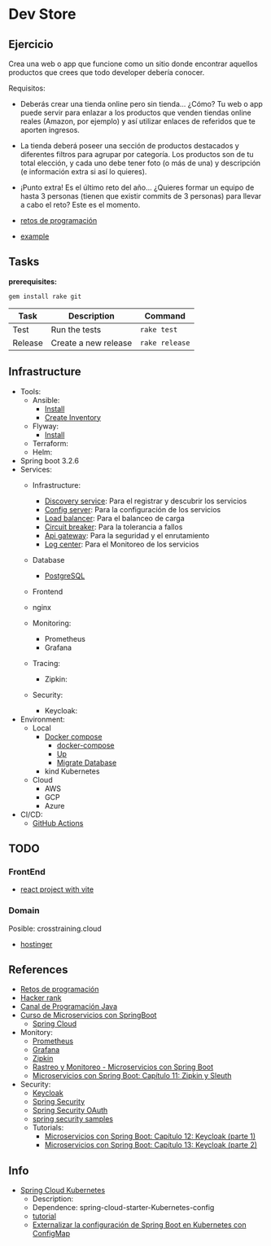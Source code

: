 # Dev Store

## Ejercicio

 Crea una web o app que funcione como un sitio donde encontrar aquellos productos
 que crees que todo developer debería conocer.

 Requisitos:

- Deberás crear una tienda online pero sin tienda... ¿Cómo? Tu web o app puede
   servir para enlazar a los productos que venden tiendas online reales (Amazon, por ejemplo)
   y así utilizar enlaces de referidos que te aporten ingresos.
- La tienda deberá poseer una sección de productos destacados y diferentes filtros
   para agrupar por categoría. Los productos son de tu total elección, y cada uno
   debe tener foto (o más de una) y descripción (e información extra si así lo quieres).

- ¡Punto extra! Es el último reto del año... ¿Quieres formar un equipo de hasta
   3 personas (tienen que existir commits de 3 personas) para llevar a cabo el reto?
   Este es el momento.

- [retos de programación](https://retosdeprogramacion.com/proyectos/)
- [example](https://github.com/sguerra/devarmor)

## Tasks

**prerequisites:**

```shell
gem install rake git
```

| Task      | Description                                 | Command               |
|-----------|---------------------------------------------|-----------------------|
| Test      | Run the tests                               | `rake test`           |
| Release   | Create a new release                        | `rake release`        |

## Infrastructure

- Tools:
  - Ansible:
    - [Install](./tools/ansible/README.md#install)
    - [Create Inventory](./tools/ansible/inventory.ini)
  - Flyway:
    - [Install](./tools/flyway/README.md#install)
  - Terraform:
  - Helm:
- Spring boot 3.2.6
- Services:
  - Infrastructure:
    - [Discovery service](./services/discovery-service/README.md): Para el registrar y descubrir los servicios
    - [Config server](./services/config-service/README.md): Para la configuración de los servicios
    - [Load balancer](./services/load-balancer/README.md): Para el balanceo de carga
    - [Circuit breaker](./services/circuit-breaker/README.md): Para la tolerancia a fallos
    - [Api gateway](./services/gateway-service/README.md): Para la seguridad y el enrutamiento
    - [Log center](./services/log-center/README.md): Para el Monitoreo de los servicios

  - Database
    - [PostgreSQL](./services/database/postgresql/README.md)
  - Frontend
  - nginx
  - Monitoring:
    - Prometheus
    - Grafana
  - Tracing:  
    - Zipkin:
  - Security:
    - Keycloak:
- Environment:
  - Local
    - [Docker compose](./services/local/docker-compose/README.md)
      - [docker-compose](./services/local/docker-compose/docker-compose.yaml)
      - [Up](./services/local/docker-compose/README.md#up)
      - [Migrate Database](./services/local/docker-compose/README.md#migrate-database)
    - kind Kubernetes
  - Cloud
    - AWS
    - GCP
    - Azure
- CI/CD:
  - [GitHub Actions](./.github/workflows/README.md)

## TODO

### FrontEnd

- [react project with vite](https://www.digitalocean.com/community/tutorials/how-to-set-up-a-react-project-with-vite)

### Domain

Posible: crosstraining.cloud

- [hostinger](https://www.hostinger.es/comprar-dominio?ppc_campaign=google_search_generic_domains&bidkw=dominio&lo=9181130&gad_source=1&gclid=Cj0KCQjw3ZayBhDRARIsAPWzx8oHvxixBloD5ERDyg5tAhwpiOi0rwNGqXvLgF3flgajkcDIZEk12g4aAr5dEALw_wcB)

## References

- [Retos de programación](https://retosdeprogramacion.com/ejercicios/)
- [Hacker rank](https://www.hackerrank.com/dashboard?h_r=hrw&h_l=confirmation_email&utm_source=hrw&utm_campaign=confirmation_domains&utm_medium=email)
- [Canal de Programación Java](https://www.youtube.com/@luigicode1480/videos)
- [Curso de Microservicios con SpringBoot](https://www.youtube.com/watch?v=80zkdQJ2y4c&list=PLxy6jHplP3Hi_W8iuYSbAeeMfaTZt49PW)
  - [Spring Cloud](https://www.youtube.com/watch?v=80zkdQJ2y4c&list=PLxy6jHplP3Hi_W8iuYSbAeeMfaTZt49PW)
- Monitory:
  - [Prometheus](https://prometheus.io/)
  - [Grafana](https://grafana.com/)
  - [Zipkin](https://zipkin.io/)
  - [Rastreo y Monitoreo - Microservicios con Spring Boot](https://youtube.com/watch?v=doGYvlvmN6s)
  - [Microservicios con Spring Boot: Capítulo 11: Zipkin y Sleuth](https://www.youtube.com/watch?v=wF98ikyyKEI)
- Security:
  - [Keycloak](https://www.keycloak.org/)
  - [Spring Security](https://spring.io/projects/spring-security)
  - [Spring Security OAuth](https://spring.io/projects/spring-security-oauth)
  - [spring security samples](https://github.com/spring-projects/spring-security-samples)
  - Tutorials:
    - [Microservicios con Spring Boot: Capítulo 12: Keycloak (parte 1)](https://www.youtube.com/watch?v=uzou3vdmu9Q)
    - [Microservicios con Spring Boot: Capítulo 13: Keycloak (parte 2)](https://www.youtube.com/watch?v=EYIBO1TOSaE)

## Info

- [Spring Cloud Kubernetes](https://docs.spring.io/spring-cloud-kubernetes/reference/getting-started.html)
  - Description:
  - Dependence: spring-cloud-starter-Kubernetes-config
  - [tutorial](https://refactorizando.com/microservicios-spring-cloud-kubernetes/)
  - [Externalizar la configuración de Spring Boot en Kubernetes con ConfigMap](https://refactorizando.com/externalizar-configuracion-spring-boot-kubernetes-configmap/)
